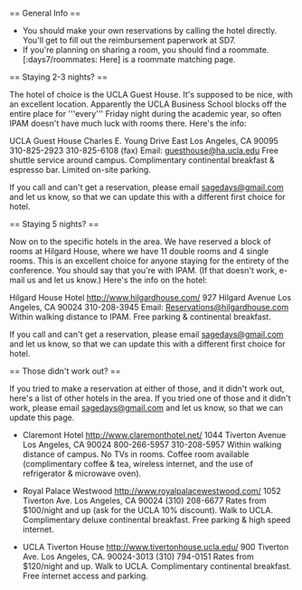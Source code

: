 == General Info ==

 * You should make your own reservations by calling the hotel directly. You'll get to fill out the reimbursement paperwork at SD7. 
 * If you're planning on sharing a room, you should find a roommate. [:days7/roommates: Here] is a roommate matching page.

== Staying 2-3 nights? ==

The hotel of choice is the UCLA Guest House. It's supposed to be nice, with an excellent location. Apparently the UCLA Business School blocks off the entire place for '''every''' Friday night during the academic year, so often IPAM doesn't have much luck with rooms there. Here's the info:

UCLA Guest House
Charles E. Young Drive East
Los Angeles, CA 90095
310-825-2923
310-825-6108 (fax)
Email: guesthouse@ha.ucla.edu
Free shuttle service around campus. Complimentary continental breakfast &
espresso bar. Limited on-site parking.

If you call and can't get a reservation, please email sagedays@gmail.com and let us know, so that we can update this with a different first choice for hotel. 

== Staying 5 nights? ==

Now on to the specific hotels in the area. We have reserved a block of rooms at Hilgard House, where we have 11 double rooms and 4 single rooms. This is an excellent choice for anyone staying for the entirety of the conference. You should say that you're with IPAM. (If that doesn't work, e-mail us and let us know.) Here's the info on the hotel:

Hilgard House Hotel
http://www.hilgardhouse.com/
927 Hilgard Avenue
Los Angeles, CA 90024
310-208-3945
Email: Reservations@hilgardhouse.com
Within walking distance to IPAM. Free parking & continental breakfast.

If you call and can't get a reservation, please email sagedays@gmail.com and let us know, so that we can update this with a different first choice for hotel. 

== Those didn't work out? ==

If you tried to make a reservation at either of those, and it didn't work out, here's a list of other hotels in the area. If you tried one of those and it didn't work, please email sagedays@gmail.com and let us know, so that we can update this page.

 * Claremont Hotel
   http://www.claremonthotel.net/
   1044 Tiverton Avenue
   Los Angeles, CA 90024
   800-266-5957
   310-208-5957
   Within walking distance of campus. No TVs in rooms. Coffee room available
   (complimentary coffee & tea, wireless internet, and the use of refrigerator
   & microwave oven).

 * Royal Palace Westwood
   http://www.royalpalacewestwood.com/
   1052 Tiverton Ave.
   Los Angeles, CA 90024
   (310) 208-6677
   Rates from $100/night and up (ask for the UCLA 10% discount). Walk to UCLA.
   Complimentary deluxe continental breakfast. Free parking & high speed
   internet.

 * UCLA Tiverton House
   http://www.tivertonhouse.ucla.edu/
   900 Tiverton Ave.
   Los Angeles, CA. 90024-3013
   (310) 794-0151
   Rates from $120/night and up. Walk to UCLA. Complimentary continental
   breakfast. Free internet access and parking.
